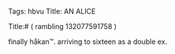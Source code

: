 Tags: hbvu
Title: AN ALICE
  
Title:# ( rambling 132077591758 )  
  
finally håkan™. arriving to sixteen as a double ex.  
